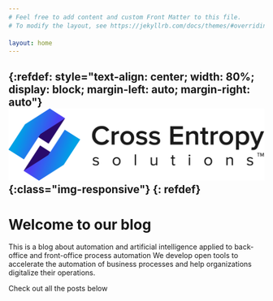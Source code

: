 ```yaml
---
# Feel free to add content and custom Front Matter to this file.
# To modify the layout, see https://jekyllrb.com/docs/themes/#overriding-theme-defaults

layout: home
---
```

{:refdef: style="text-align: center; width: 80%; display: block; margin-left: auto; margin-right: auto"}
![logo](/assets/PNGMODELRGB.png){:class="img-responsive"}
{: refdef}
---
# Welcome to our blog
This is a blog about automation and artificial intelligence applied to back-office and front-office process automation
We develop open tools to accelerate the automation of business processes and help organizations digitalize their operations.


Check out all the posts below


